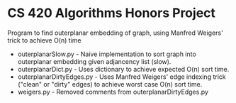 # CS 420 Algorithms Honors Project 
Program to find outerplanar embedding of graph, using Manfred Weigers' trick to achieve O(n) time

- outerplanarSlow.py - Naive implementation to sort graph into outerplanar embedding given adjancency list (slow).
- outerplanarDict.py - Uses dictionary to achieve expected O(n) sort time.
- outerplanarDirtyEdges.py - Uses Manfred Weigers' edge indexing trick ("clean" or "dirty" edges) to achieve worst case O(n) sort time.
- weigers.py - Removed comments from outerplanarDirtyEdges.py
